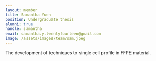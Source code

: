 ```yaml
---
layout: member
title: Samantha Yuen
position: Undergraduate thesis
alumni: true
handle: samantha
email: samantha.y.twentyfourteen@gmail.com
image: /assets/images/team/sam.jpeg
---
```


The development of techniques to single cell profile in FFPE material.